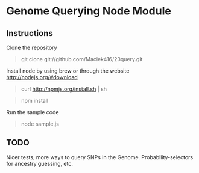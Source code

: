 # Genome Querying Node Module

## Instructions

Clone the repository

> git clone git://github.com/Maciek416/23query.git

Install node by using brew or through the website http://nodejs.org/#download

> curl http://npmjs.org/install.sh | sh

> npm install

Run the sample code

> node sample.js

## TODO

Nicer tests, more ways to query SNPs in the Genome. Probability-selectors for ancestry guessing, etc.